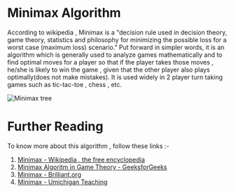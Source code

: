 # Minimax Algorithm

According to wikipedia , Minimax is a "decision rule used in decision theory, game theory, statistics and philosophy for
minimizing the possible loss for a worst case (maximum loss) scenario." Put forward in simpler words, it is an algorithm 
which is generally used to analyze games mathematically and to find  optimal moves for a player so that if the player takes
those moves , he/she is likely to win the game , given that the other player also plays optimally(does not make mistakes).
It is used widely in 2 player turn taking games such as tic-tac-toe , chess , etc.

![Minimax tree](http://mnemstudio.org/ai/game/images/minimax_move_tree1.gif)

# Further Reading 

To know more about this algorithm , follow these links :-

1. [Minimax - Wikipedia , the free encyclopedia](https://en.wikipedia.org/wiki/Minimax)
2. [Minimax Algoritm in Game Theory - GeeksforGeeks](https://www.geeksforgeeks.org/minimax-algorithm-in-game-theory-set-1-introduction/)
3. [Minimax - Brilliant.org](https://brilliant.org/wiki/minimax/)
4. [Minimax - Umichigan Teaching](https://web.eecs.umich.edu/~akamil/teaching/sp03/minimax.pdf)
